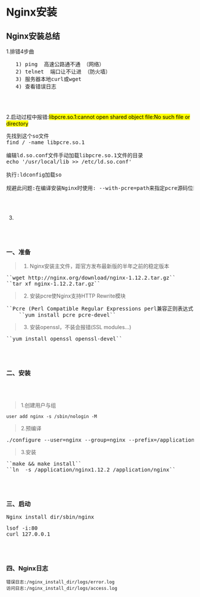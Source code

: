# Nginx安装
## Nginx安装总结
1.排错4步曲
<pre>   1) ping  高速公路通不通 （网络） 
   2) telnet  端口让不让进 （防火墙）
   3) 服务器本地curl或wget  
   4) 查看错误日志
</pre>

<br>
</br>

2.启动过程中报错:<mark>libpcre.so.1:cannot open shared object file:No such file or directory</mark>
<pre>
先找到这个so文件 
find / -name libpcre.so.1

编辑ld.so.conf文件手动加载libpcre.so.1文件的目录 
echo '/usr/local/lib >> /etc/ld.so.conf'
        
执行:ldconfig加载so

规避此问题:在编译安装Nginx时使用: --with-pcre=path来指定pcre源码位置（yum安装pcre则不会出现这个问题）
</pre>
<br>
</br>

3.

<br>
</br>

### 一、准备
> 1. Nginx安装主文件，距官方发布最新版的半年之前的稳定版本
<pre>``wget http://nginx.org/download/nginx-1.12.2.tar.gz``
``tar xf nginx-1.12.2.tar.gz`` </pre>

> 2. 安装pcre使Nginx支持HTTP Rewrite模块
<pre>``Pcre (Perl Compatible Regular Expressions perl兼容正则表达式)``
    ``yum install pcre pcre-devel`` </pre>


> 3. 安装openssl，不装会报错(SSL modules...) 
<pre>``yum install openssl openssl-devel`` </pre>


<br>
</br>

### 二、安装

<br>
</br>

> 1.创建用户与组

``user add nginx -s /sbin/nologin -M`` 


> 2.预编译

<pre>
./configure --user=nginx --group=nginx --prefix=/application/nginx1.12.2 --with-http_stub_status_module --with-http_ssl_module
</pre>

> 3.安装
<pre>``make && make install`` 
``ln  -s /application/nginx1.12.2 /application/nginx``</pre>

<br>
</br>

### 三、启动
<pre>Nginx_install_dir/sbin/nginx </pre>

<pre>lsof -i:80
curl 127.0.0.1</pre>

<br>
</br>

### 四、Nginx日志

    错误日志:/nginx_install_dir/logs/error.log
    访问日志:/nginx_install_dir/logs/access.log



